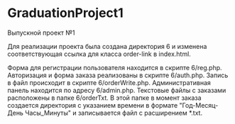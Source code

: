 # GraduationProject1
Выпускной проект №1

Для реализации проекта была создана директория 6 и изменена соответствующая ссылка для класса order-link в index.html.

Форма для регистрации пользователя находится в скрипте 6/reg.php.
Авторизация и форма заказа реализованы в скрипте 6/auth.php.
Запись в файл происходит в скрипте 6/orderWrite.php.
Административная панель находится по адресу 6/admin.php.
Текстовые файлы с заказами расположены в папке 6/orderTxt.
В этой папке в момент заказа создается директория с указанием времени в формате "Год-Месяц-День Часы_Минуты" и записывается файл с расширением *.txt.
